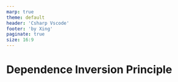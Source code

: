 ```yaml
---
marp: true
theme: default
header: 'Csharp Vscode'
footer: 'by Xing'
paginate: true
size: 16:9
---
```


# Dependence Inversion Principle
